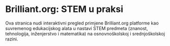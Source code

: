 # Brilliant.org: STEM u praksi
Ova stranica nudi interaktivni pregled primjene Brilliant.org platforme kao suvremenog edukacijskog alata u nastavi STEM predmeta (znanost, tehnologija, inženjerstvo i matematika) na osnovnoškolskoj i srednjoškolskoj razini. 
